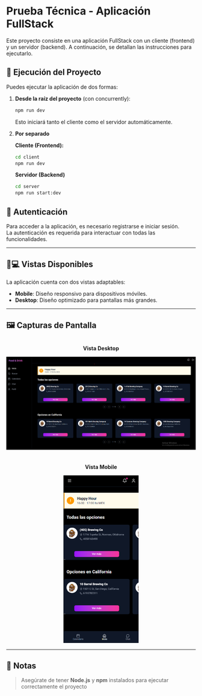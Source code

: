 # Prueba Técnica - Aplicación FullStack

Este proyecto consiste en una aplicación FullStack con un cliente (frontend) y un servidor (backend). A continuación, se detallan las instrucciones para ejecutarlo.

## 🚀 Ejecución del Proyecto

Puedes ejecutar la aplicación de dos formas:

1. **Desde la raíz del proyecto** (con concurrently):

   ```bash
   npm run dev
   ```

   Esto iniciará tanto el cliente como el servidor automáticamente.

2. **Por separado**

   **Cliente (Frontend):**

   ```bash
   cd client
   npm run dev
   ```

   **Servidor (Backend)**

   ```bash
   cd server
   npm run start:dev
   ```

## 🔐 Autenticación

Para acceder a la aplicación, es necesario registrarse e iniciar sesión.  
La autenticación es requerida para interactuar con todas las funcionalidades.

---

## 📱💻 Vistas Disponibles

La aplicación cuenta con dos vistas adaptables:

- **Mobile**: Diseño responsivo para dispositivos móviles.
- **Desktop**: Diseño optimizado para pantallas más grandes.

---

## 🖼️ Capturas de Pantalla

<div style="display: flex; gap: 20px; justify-content: center; flex-wrap: wrap;">
  <div>
    <p align="center"><strong>Vista Desktop</strong></p>
    <img src="./desktop.png" alt="Vista Desktop" width="700"/>
  </div>
  <div>
    <p align="center"><strong>Vista Mobile</strong></p>
    <img src="./mobile.png" alt="Vista Mobile" width="200"/>
  </div>



</div>

---

## 📝 Notas

> Asegúrate de tener **Node.js** y **npm** instalados para ejecutar correctamente el proyecto
